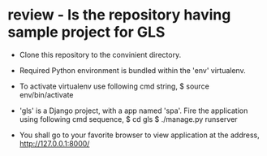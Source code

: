 # review - Is the repository having sample project for GLS

- Clone this repository to the convinient directory.
- Required Python environment is bundled within the 'env' virtualenv.

- To activate virtualenv use following cmd string,
	$ source env/bin/activate

- 'gls' is a Django project, with a app named 'spa'. Fire the application using following cmd sequence,
	$ cd gls
	$ ./manage.py runserver
	
- You shall go to your favorite browser to view application at the address,
	http://127.0.0.1:8000/
